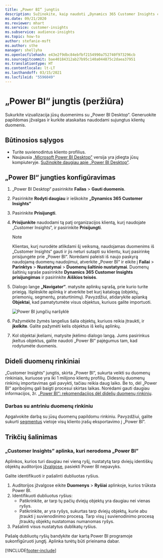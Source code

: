 ```yaml
---
title: „Power BI“ jungtis
description: Sužinokite, kaip naudoti „Dynamics 365 Customer Insights connector“ programoje „Power BI“.
ms.date: 09/21/2020
ms.reviewer: mhart
ms.service: customer-insights
ms.subservice: audience-insights
ms.topic: how-to
author: stefanie-msft
ms.author: sthe
manager: shellyha
ms.openlocfilehash: e43e2f9dbc84ebfbf2154990a752740f973296cb
ms.sourcegitcommit: bae40184312ab27b95c140a044875c2daea37951
ms.translationtype: HT
ms.contentlocale: lt-LT
ms.lasthandoff: 03/15/2021
ms.locfileid: "5596049"
---
```

# <a name="connector-for-power-bi-preview"></a>„Power BI“ jungtis (peržiūra)

Sukurkite vizualizacija jūsų duomenims su „Power BI Desktop“. Generuokite papildomas įžvalgas ir kurkite ataskaitas naudodami sujungtus klientų duomenis.

## <a name="prerequisites"></a>Būtinosios sąlygos

- Turite suvienodintus kliento profilius.
- Naujausia [„Microsoft Power BI Desktop”](https://powerbi.microsoft.com/desktop/) versija yra įdiegta jūsų kompiuteryje. [Sužinokite daugiau apie „Power BI Desktop”](/power-bi/desktop-what-is-desktop).

## <a name="configure-the-connector-for-power-bi"></a>„Power BI“ jungties konfigūravimas

1. „Power BI Desktop“ pasirinkite **Failas** > **Gauti duomenis**.

1. Pasirinkite **Rodyti daugiau** ir ieškokite **„Dynamics 365 Customer Insights“**

1. Pasirinkite **Prisijungti**.

1. **Prisijunkite** naudodami tą patį organizacijos klientą, kurį naudojate „Customer Insights“, ir pasirinkite **Prisijungti**.
   > [!NOTE]
   > Klientas, kurį nurodėte atlikdami šį veiksmą, naudojamas duomenims iš „Customer Insights“ gauti ir jis neturi sutapti su klientu, kurį pasirinkę prisijungėte prie „Power BI“. Norėdami paleisti iš naujo paskyrą naudojamą duomenų naudojimui, atverkite „Power BI“ ir eikite į **Failai** > **Parinktys** > **Nustatymai** > **Duomenų šaltinio nustatymai**. Duomenų šaltinių sąraše pasirinkite **Dynamics 365 Customer Insights prisijungimas** ir pasirinkite **Aiškios teisės**.  

1. Dialogo lange **„Navigator“**. matysite aplinkų sąrašą, prie kurio turite prieigą. Išplėskite aplinką ir atverkite bet kurį katalogą (objektų, priemonių, segmentų, praturtinimų). Pavyzdžiui, atidarykite aplanką **Objektai**, kad pamatytumėte visus objektus, kuriuos galite importuoti.

   ![Power BI jungčių naršyklė](media/power-bi-navigator.png "„Power BI“ jungčių naršyklė")

1. Pažymėkite žymės langelius šalia objektų, kuriuos reikia įtraukti, ir **įkelkite**. Galite pažymėti kelis objektus iš kelių aplinkų.

1. Kol objektai įkeliami, matysite įkėlimo dialogo langą. Jums pasirinkus įkeltus objektus, galite naudoti „Power BI“ pajėgumus tam, kad rodytumėte duomenis.

## <a name="large-data-sets"></a>Dideli duomenų rinkiniai

„Customer Insights“ jungtis, skirta „Power BI“, sukurta veikti su duomenų rinkiniais, kuriuose yra iki 1 milijono klientų profilių. Didesnių duomenų rinkinių importavimas gali pavykti, tačiau reikia daug laiko. Be to, dėl „Power BI“ apribojimų gali baigti procesui skirtas laikas. Norėdami gauti daugiau informacijos, žr. [„Power BI“: rekomendacijos dėl didelių duomenų rinkinių](/power-bi/admin/service-premium-what-is#large-datasets). 

### <a name="work-with-a-subset-of-data"></a>Darbas su antriniu duomenų rinkiniu

Apgalvokite darbą su jūsų duomenų papildomu rinkiniu. Pavyzdžiui, galite sukurti [segmentus](segments.md) vietoje visų kliento įrašų eksportavimo į „Power BI“.

## <a name="troubleshooting"></a>Trikčių šalinimas

### <a name="customer-insights-environment-doesnt-show-in-power-bi"></a>„Customer Insights” aplinka, kuri nerodoma „Power BI”

Aplinkos, kurios turi daugiau nei vieną ryšį, nustatytą tarp dviejų identiškų objektų auditorijos [įžvalgose](relationships.md), pasiekti Power BI nepavyks.

Galite identifikuoti ir pašalinti dubliuotas ryšius.

1. Auditorijos įžvalgose eikite **Duomenys** > **Ryšiai** aplinkoje, kurios trūksta Power BI.
2. Identifikuoti dubliuotus ryšius:
   - Patikrinkite, ar tarp tų pačių dviejų objektų yra daugiau nei vienas ryšys.
   - Patikrinkite, ar yra ryšys, sukurtas tarp dviejų objektų, kurie abu įtraukti į suvienodinimo procesą. Tarp visų į suvienodinimo procesą įtrauktų objektų nustatomas numanomas ryšys.
3. Pašalinti visus nustatytus dublikatų ryšius.

Pašalę dubliuotų ryšių bandykite dar kartą Power BI programoje sukonfigūruoti jungtį. Aplinka turėtų būti prieinama dabar.

[!INCLUDE[footer-include](../includes/footer-banner.md)]